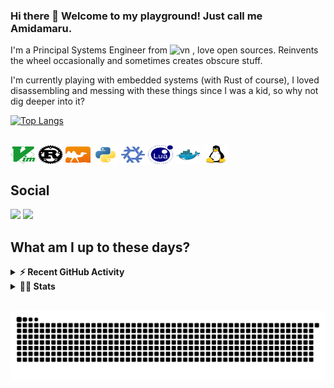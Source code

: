### Hi there 👋 Welcome to my playground! Just call me Amidamaru.

<!-- <p align="center">
  <b>Visitors</b><br>
  <img src="https://profile-counter.glitch.me/thaodt/count.svg" />
</p> -->

I'm a Principal Systems Engineer from <img src="https://static.dwcdn.net/css/flag-icons/flags/4x3/vn.svg" alt="vn" height="25"/> , 
love open sources. Reinvents the wheel occasionally and sometimes creates obscure stuff.

I'm currently playing with embedded systems (with Rust of course), I loved disassembling and messing with these things since I was a kid, so why not dig deeper into it? 
<br>

[![Top Langs](https://github-readme-stats.vercel.app/api/top-langs/?username=thaodt&layout=compact&theme=gotham&cache_seconds=86400)](https://github.com/thaodt/thaodt)


<div style="display: inline_block"><br>
  <img align="center" alt="thaodt-nvim" height="30" width="40" src="https://raw.githubusercontent.com/devicons/devicon/master/icons/vim/vim-plain.svg">
  <img align="center" alt="thaodt-rust" height="30" width="40" src="https://raw.githubusercontent.com/devicons/devicon/master/icons/rust/rust-original.svg">
  <img align="center" alt="thaodt-ocaml" height="30" width="40" src="https://raw.githubusercontent.com/devicons/devicon/master/icons/ocaml/ocaml-original.svg">
  <img align="center" alt="thaodt-python" height="30" width="40" src="https://raw.githubusercontent.com/devicons/devicon/master/icons/python/python-original.svg">
  <img align="center" alt="thaodt-nix" height="30" width="40" src="https://raw.githubusercontent.com/devicons/devicon/master/icons/nixos/nixos-plain.svg">  
  <img align="center" alt="thaodt-lua" height="30" width="40" src="https://raw.githubusercontent.com/devicons/devicon/master/icons/lua/lua-plain.svg">
  <img align="center" alt="thaodt-docker" height="30" width="40" src="https://raw.githubusercontent.com/devicons/devicon/master/icons/docker/docker-original.svg">
  <img align="center" alt="thaodt-linux" height="30" width="40" src="https://raw.githubusercontent.com/devicons/devicon/master/icons/linux/linux-original.svg">
</div>

## Social

<div>
  <a href="https://twitter.com/dreamsparkis" target="_blank"><img src="https://img.shields.io/badge/-Twitter-%23E4405F?style=for-the-badge&logo=twitter&logoColor=white" target="_blank"></a>
  <a href = "mailto:ardtimeit@gmail.com"><img src="https://img.shields.io/badge/-Gmail-%23333?style=for-the-badge&logo=gmail&logoColor=white" target="_blank"></a>

</div>

## What am I up to these days?
<details>
  <summary><b>⚡ Recent GitHub Activity</b></summary>
    <p>

<!--START_SECTION:activity-->
1. 🗣 Commented on [#16675](https://github.com/paradigmxyz/reth/pull/16675#issuecomment-2978938131) in [paradigmxyz/reth](https://github.com/paradigmxyz/reth)
2. 🎉 Merged PR [#31](https://github.com/thaodt/feeds-reader/pull/31) in [thaodt/feeds-reader](https://github.com/thaodt/feeds-reader)
3. 🎉 Merged PR [#30](https://github.com/thaodt/feeds-reader/pull/30) in [thaodt/feeds-reader](https://github.com/thaodt/feeds-reader)
4. 🗣 Commented on [#1](https://github.com/risechain/jsonrpsee/pull/1#issuecomment-2928681679) in [risechain/jsonrpsee](https://github.com/risechain/jsonrpsee)
5. 💪 Opened PR [#1](https://github.com/risechain/jsonrpsee/pull/1) in [risechain/jsonrpsee](https://github.com/risechain/jsonrpsee)
6. 🔒 Closed issue [#25](https://github.com/ezex-io/ezex-core/issues/25) in [ezex-io/ezex-core](https://github.com/ezex-io/ezex-core)
7. 🎉 Merged PR [#24](https://github.com/ezex-io/ezex-core/pull/24) in [ezex-io/ezex-core](https://github.com/ezex-io/ezex-core)
8. 🗣 Commented on [#24](https://github.com/ezex-io/ezex-core/pull/24#issuecomment-2890452138) in [ezex-io/ezex-core](https://github.com/ezex-io/ezex-core)
9. 💪 Opened PR [#26](https://github.com/ezex-io/ezex-core/pull/26) in [ezex-io/ezex-core](https://github.com/ezex-io/ezex-core)
10. ❗ Opened issue [#25](https://github.com/ezex-io/ezex-core/issues/25) in [ezex-io/ezex-core](https://github.com/ezex-io/ezex-core)
<!--END_SECTION:activity-->
  </p>
</details>


<details>
  <summary><b>👨‍💻 Stats</b></summary>
  <p align="center">
    <a>
      <img align="center" src="https://gist.githubusercontent.com/thaodt/1db1d598a9e4550fa45eaede87135b3b/raw/97f3e5e943703e61b223dbc8cfa33ae9a5beb97b/github-metrics.svg"/>
    </a>
  </p>
</details>
<br>
<p align="center">
  <img width="600" src="https://raw.githubusercontent.com/thaodt/thaodt/master/assets/github-snake.svg" />
</p>
